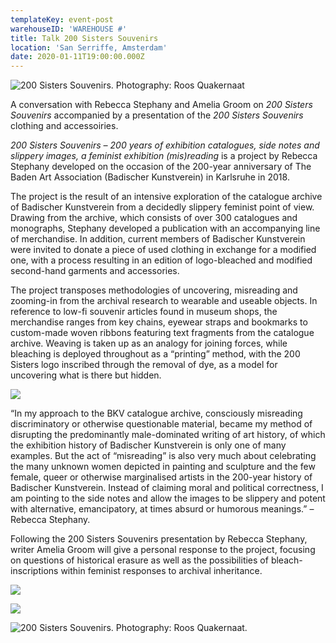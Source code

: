 ```yaml
---
templateKey: event-post
warehouseID: 'WAREHOUSE #'
title: Talk 200 Sisters Souvenirs
location: 'San Serriffe, Amsterdam'
date: 2020-01-11T19:00:00.000Z
---
```

![200 Sisters Souvenirs. Photography: Roos Quakernaat](/img/dscf0142.jpg "200 Sisters Souvenirs. Photography: Roos Quakernaat")

A conversation with Rebecca Stephany and Amelia Groom on *200 Sisters Souvenirs* accompanied by a presentation of the *200 Sisters Souvenirs* clothing and accessoiries.

*200 Sisters Souvenirs – 200 years of exhibition catalogues, side notes and slippery images, a feminist exhibition (mis)reading* is a project by Rebecca Stephany developed on the occasion of the 200-year anniversary of The Baden Art Association (Badischer Kunstverein) in Karlsruhe in 2018.

The project is the result of an intensive exploration of the catalogue archive of Badischer Kunstverein from a decidedly slippery feminist point of view. Drawing from the archive, which consists of over 300 catalogues and monographs, Stephany developed a publication with an accompanying line of merchandise. In addition, current members of Badischer Kunstverein were invited to donate a piece of used clothing in exchange for a modified one, with a process resulting in an edition of logo-bleached and modified second-hand garments and accessories.

The project transposes methodologies of uncovering, misreading and zooming-in from the archival research to wearable and useable objects. In reference to low-fi souvenir articles found in museum shops, the merchandise ranges from key chains, eyewear straps and bookmarks to custom-made woven ribbons featuring text fragments from the catalogue archive. Weaving is taken up as an analogy for joining forces, while bleaching is deployed throughout as a “printing” method, with the 200 Sisters logo inscribed through the removal of dye, as a model for uncovering what is there but hidden.

![](/img/dscf0157.jpg)

“In my approach to the BKV catalogue archive, consciously misreading discriminatory or otherwise questionable material, became my method of disrupting the predominantly male-dominated writing of art history, of which the exhibition history of Badischer Kunstverein is only one of many examples. But the act of “misreading” is also very much about celebrating the many unknown women depicted in painting and sculpture and the few female, queer or otherwise marginalised artists in the 200-year history of Badischer Kunstverein. Instead of claiming moral and political correctness, I am pointing to the side notes and allow the images to be slippery and potent with alternative, emancipatory, at times absurd or humorous meanings.” – Rebecca Stephany.

Following the 200 Sisters Souvenirs presentation by Rebecca Stephany, writer Amelia Groom will give a personal response to the project, focusing on questions of historical erasure as well as the possibilities of bleach-inscriptions within feminist responses to archival inheritance.

![](/img/dscf0209.jpg)

![](/img/dscf0153.jpg " ")

![200 Sisters Souvenirs. Photography: Roos Quakernaat.](/img/dscf0227.jpg "200 Sisters Souvenirs. Photography: Roos Quakernaat.")